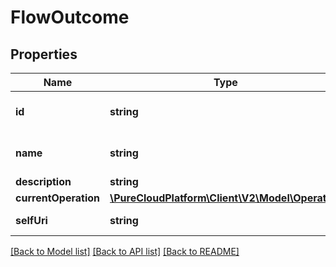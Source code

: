 # FlowOutcome

## Properties
Name | Type | Description | Notes
------------ | ------------- | ------------- | -------------
**id** | **string** | The flow outcome identifier | [optional] 
**name** | **string** | The flow outcome name. | 
**description** | **string** |  | [optional] 
**currentOperation** | [**\PureCloudPlatform\Client\V2\Model\Operation**](Operation.md) |  | [optional] 
**selfUri** | **string** | The URI for this object | [optional] 

[[Back to Model list]](../README.md#documentation-for-models) [[Back to API list]](../README.md#documentation-for-api-endpoints) [[Back to README]](../README.md)


